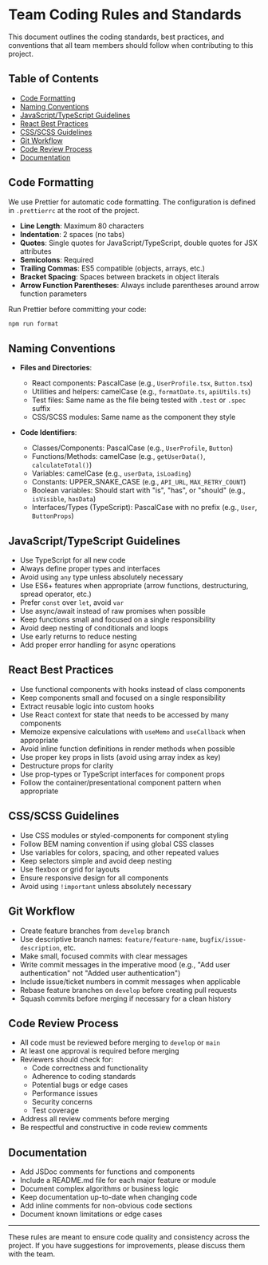 # Team Coding Rules and Standards

This document outlines the coding standards, best practices, and conventions that all team members should follow when contributing to this project.

## Table of Contents

- [Code Formatting](#code-formatting)
- [Naming Conventions](#naming-conventions)
- [JavaScript/TypeScript Guidelines](#javascripttypescript-guidelines)
- [React Best Practices](#react-best-practices)
- [CSS/SCSS Guidelines](#cssscss-guidelines)
- [Git Workflow](#git-workflow)
- [Code Review Process](#code-review-process)
- [Documentation](#documentation)

## Code Formatting

We use Prettier for automatic code formatting. The configuration is defined in `.prettierrc` at the root of the project.

- **Line Length**: Maximum 80 characters
- **Indentation**: 2 spaces (no tabs)
- **Quotes**: Single quotes for JavaScript/TypeScript, double quotes for JSX attributes
- **Semicolons**: Required
- **Trailing Commas**: ES5 compatible (objects, arrays, etc.)
- **Bracket Spacing**: Spaces between brackets in object literals
- **Arrow Function Parentheses**: Always include parentheses around arrow function parameters

Run Prettier before committing your code:

```bash
npm run format
```

## Naming Conventions

- **Files and Directories**:

  - React components: PascalCase (e.g., `UserProfile.tsx`, `Button.tsx`)
  - Utilities and helpers: camelCase (e.g., `formatDate.ts`, `apiUtils.ts`)
  - Test files: Same name as the file being tested with `.test` or `.spec` suffix
  - CSS/SCSS modules: Same name as the component they style

- **Code Identifiers**:
  - Classes/Components: PascalCase (e.g., `UserProfile`, `Button`)
  - Functions/Methods: camelCase (e.g., `getUserData()`, `calculateTotal()`)
  - Variables: camelCase (e.g., `userData`, `isLoading`)
  - Constants: UPPER_SNAKE_CASE (e.g., `API_URL`, `MAX_RETRY_COUNT`)
  - Boolean variables: Should start with "is", "has", or "should" (e.g., `isVisible`, `hasData`)
  - Interfaces/Types (TypeScript): PascalCase with no prefix (e.g., `User`, `ButtonProps`)

## JavaScript/TypeScript Guidelines

- Use TypeScript for all new code
- Always define proper types and interfaces
- Avoid using `any` type unless absolutely necessary
- Use ES6+ features when appropriate (arrow functions, destructuring, spread operator, etc.)
- Prefer `const` over `let`, avoid `var`
- Use async/await instead of raw promises when possible
- Keep functions small and focused on a single responsibility
- Avoid deep nesting of conditionals and loops
- Use early returns to reduce nesting
- Add proper error handling for async operations

## React Best Practices

- Use functional components with hooks instead of class components
- Keep components small and focused on a single responsibility
- Extract reusable logic into custom hooks
- Use React context for state that needs to be accessed by many components
- Memoize expensive calculations with `useMemo` and `useCallback` when appropriate
- Avoid inline function definitions in render methods when possible
- Use proper key props in lists (avoid using array index as key)
- Destructure props for clarity
- Use prop-types or TypeScript interfaces for component props
- Follow the container/presentational component pattern when appropriate

## CSS/SCSS Guidelines

- Use CSS modules or styled-components for component styling
- Follow BEM naming convention if using global CSS classes
- Use variables for colors, spacing, and other repeated values
- Keep selectors simple and avoid deep nesting
- Use flexbox or grid for layouts
- Ensure responsive design for all components
- Avoid using `!important` unless absolutely necessary

## Git Workflow

- Create feature branches from `develop` branch
- Use descriptive branch names: `feature/feature-name`, `bugfix/issue-description`, etc.
- Make small, focused commits with clear messages
- Write commit messages in the imperative mood (e.g., "Add user authentication" not "Added user authentication")
- Include issue/ticket numbers in commit messages when applicable
- Rebase feature branches on `develop` before creating pull requests
- Squash commits before merging if necessary for a clean history

## Code Review Process

- All code must be reviewed before merging to `develop` or `main`
- At least one approval is required before merging
- Reviewers should check for:
  - Code correctness and functionality
  - Adherence to coding standards
  - Potential bugs or edge cases
  - Performance issues
  - Security concerns
  - Test coverage
- Address all review comments before merging
- Be respectful and constructive in code review comments

## Documentation

- Add JSDoc comments for functions and components
- Include a README.md file for each major feature or module
- Document complex algorithms or business logic
- Keep documentation up-to-date when changing code
- Add inline comments for non-obvious code sections
- Document known limitations or edge cases

---

These rules are meant to ensure code quality and consistency across the project. If you have suggestions for improvements, please discuss them with the team.
